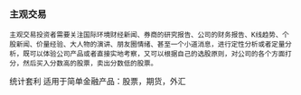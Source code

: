 ### 主观交易

```主观交易投资者需要关注国际环境财经新闻、券商的研究报告、公司的财务报告、K线趋势、个股新闻、价量经验、大人物的演讲、朋友圈情绪、甚至一个小道消息，进行定性分析或者定量分析，既可以体验公司产品或者直接实地考察，又可以根据自己的选股原则，对公司的各个方面打分，然后买入分数高的股票，卖出分数低的股票。```



统计套利
适用于简单金融产品：股票，期货，外汇
